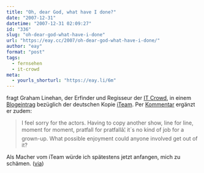 ```yaml
---
title: "Oh, dear God, what have I done?"
date: "2007-12-31"
datetime: "2007-12-31 02:09:27"
id: "336"
slug: "oh-dear-god-what-have-i-done"
url: "https://eay.cc/2007/oh-dear-god-what-have-i-done/"
author: "eay"
format: "post"
tags:
  - fernsehen
  - it-crowd
meta:
  - yourls_shorturl: "https://eay.li/6m"
---
```


fragt Graham Linehan, der Erfinder und Regisseur der [IT Crowd](//eay.cc/2007/have-you-tried-turning-it-off-and-on-again/), in einem [Blogeintrag](http://whythatsdelightful.wordpress.com/2007/12/28/german-it-crowd/) bezüglich der deutschen Kopie [iTeam](//eay.cc/2007/it-crowd-vs-iteam/). Per [Kommentar](http://whythatsdelightful.wordpress.com/2007/12/28/comment-comment-comment-comment-comment-chameleon/#comment-4436) ergänzt er zudem:

> I feel sorry for the actors. Having to copy another show, line for line, moment for moment, pratfall for pratfallâ¦ it´s no kind of job for a grown-up. What possible enjoyment could anyone involved get out of it?

Als Macher vom iTeam würde ich spätestens jetzt anfangen, mich zu schämen. ([via](http://www.ohwhataworld.de/?p=2188))
